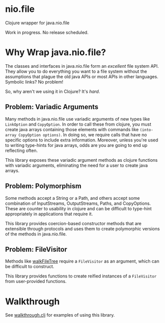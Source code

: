 # nio.file #

Clojure wrapper for java.nio.file

Work in progress. No release scheduled.

# Why Wrap java.nio.file? #

The classes and interfaces in java.nio.file form an *excellent* file
system API. They allow you to do everything you want to a file system
without the assumptions that plague the old java APIs or most APIs in
other languages. Symbolic links? No problem!

So, why aren't we using it in Clojure? It's *hard*.


## Problem: Variadic Arguments ##

Many methods in java.nio.file use variadic arguments of new types like
`LinkOption` and `CopyOption`. In order to call these from clojure,
you must create java arrays containing those elements with commands
like `(into-array CopyOption options)`. In doing so, we require calls
that have no specific options to include extra information. Moreover,
unless you're used to writing type-hints for java arrays, odds are you
are going to end up reflecting often.

This library exposes these variadic argument methods as clojure
functions with variadic arguments, eliminating the need for a user to
create java arrays.

## Problem: Polymorphism ##

Some methods accept a String or a Path, and others accept some
combination of InputStreams, OutputStreams, Paths, and
CopyOptions. These are counter to usability in clojure and can be
difficult to type-hint appropriately in applications that require it.

This library provides coercion-based constructor methods that are
extensible through protocols and uses them to create polymorphic
versions of the methods in java.nio.file.

## Problem: FileVisitor ##

Methods like [walkFileTree] require a `FileVisitor` as an argument,
which can be difficult to construct.

This library provides functions to create reified instances of a
`FileVisitor` from user-provided functions.

# Walkthrough #

See [walkthrough.clj] for examples of using this library.

[walkthrough.clj]: https://github.com/ToBeReplaced/nio.file/blob/master/walkthrough.clj
[walkFileTree]: http://docs.oracle.com/javase/8/docs/api/java/nio/file/Files.html#walkFileTree-java.nio.file.Path-java.nio.file.FileVisitor-

